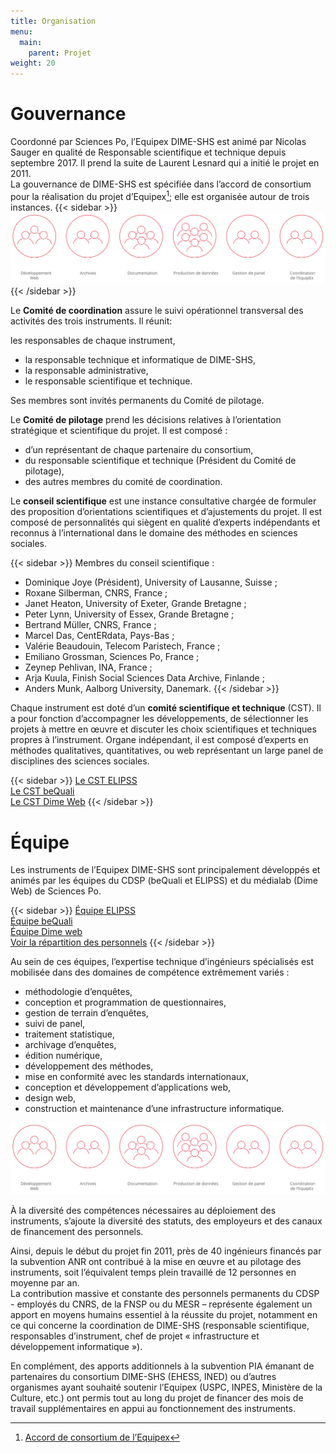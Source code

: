 ```yaml
---
title: Organisation
menu:
  main:
    parent: Projet
weight: 20
---
```


# Gouvernance
Coordonné par Sciences Po, l’Equipex DIME-SHS est animé par Nicolas Sauger en qualité de Responsable scientifique et technique depuis septembre 2017. Il prend la suite de Laurent Lesnard qui a initié le projet en 2011.<br>
La gouvernance de DIME-SHS est spécifiée dans l’accord de consortium pour la réalisation du projet d’Equipex[^1]; elle est organisée autour de trois instances.
{{< sidebar >}}
![Nicolas SAUGER, Responsable scientifique de DIME-SHS](/img/reperes/schemas_bilan.svg)
{{< /sidebar >}}


Le **Comité de coordination** assure le suivi opérationnel transversal des activités des trois instruments. Il réunit:

 les responsables de chaque instrument,
- la responsable technique et informatique de DIME-SHS,
- la responsable administrative,
- le responsable scientifique et technique.

Ses membres sont invités permanents du Comité de pilotage.

Le **Comité de pilotage** prend les décisions relatives à l’orientation stratégique et scientifique du projet. Il est composé :

- d’un représentant de chaque partenaire du consortium,
- du responsable scientifique et technique (Président du Comité de pilotage),
- des autres membres du comité de coordination.

Le **conseil scientifique** est une instance consultative chargée de formuler des proposition d’orientations scientifiques et d’ajustements du projet. Il est composé de personnalités qui siègent en qualité d’experts indépendants et reconnus à l’international dans le domaine des méthodes en sciences sociales.

{{< sidebar >}}
Membres du conseil scientifique :

- Dominique Joye (Président), University of Lausanne, Suisse ;
- Roxane Silberman, CNRS, France ;
- Janet Heaton, University of Exeter, Grande Bretagne ;
- Peter Lynn, University of Essex, Grande Bretagne ;
- Bertrand Müller, CNRS, France ;
- Marcel Das, CentERdata, Pays-Bas ;
- Valérie Beaudouin, Telecom Paristech, France ;
- Emiliano Grossman, Sciences Po, France ;
- Zeynep Pehlivan, INA, France ;
- Arja Kuula, Finish Social Sciences Data Archive, Finlande ;
- Anders Munk, Aalborg University, Danemark.
{{< /sidebar >}}

Chaque instrument est doté d’un **comité scientifique et technique** (CST). Il a pour fonction d’accompagner les développements, de sélectionner les projets à mettre en œuvre et discuter les choix scientifiques et techniques propres à l’instrument. Organe indépendant, il est composé d’experts en méthodes qualitatives, quantitatives, ou web représentant un large panel de disciplines des sciences sociales.

{{< sidebar >}}
[Le CST ELIPSS](http://quanti.dime-shs.sciences-po.fr/fr/lorganisation/#814)<br>
[Le CST beQuali](http://bequali.fr/fr/propos/#cst)<br>
[Le CST Dime Web](http://dimeweb.dime-shs.sciences-po.fr/#team)
{{< /sidebar >}}

# Équipe
Les instruments de l’Equipex DIME-SHS sont principalement développés et animés par les équipes du CDSP (beQuali et ELIPSS) et du médialab (Dime Web) de Sciences Po.

{{< sidebar >}}
[Équipe ELIPSS](http://quanti.dime-shs.sciences-po.fr/fr/lorganisation/#813)<br>
[Équipe beQuali](http://bequali.fr/fr/propos/#13687)<br>
[Équipe Dime web](http://dimeweb.dime-shs.sciences-po.fr/#team)<br>
<a href="/img/reperes/schemas_bilan.svg" target="_blank">Voir la répartition des personnels</a>
{{< /sidebar >}}

Au sein de ces équipes, l’expertise technique d’ingénieurs spécialisés est mobilisée dans des domaines de compétence extrêmement variés :

- méthodologie d’enquêtes,
- conception et programmation de questionnaires,
- gestion de terrain d’enquêtes,
- suivi de panel,
- traitement statistique,
- archivage d’enquêtes,
- édition numérique,
- développement des méthodes,
- mise en conformité avec les standards internationaux,
- conception et développement d’applications web,
- design web,
- construction et maintenance d’une infrastructure informatique.

<a href="/img/reperes/schemas_bilan.svg" target="_blank"><img src="/img/reperes/schemas_bilan.svg"></a>

À la diversité des compétences nécessaires au déploiement des instruments, s’ajoute la diversité des statuts, des employeurs et des canaux de financement des personnels.

Ainsi, depuis le début du projet fin 2011, près de 40 ingénieurs financés par la subvention ANR ont contribué à la mise en œuvre et au pilotage des instruments, soit l’équivalent temps plein travaillé de 12 personnes en moyenne par an.<br>
La contribution massive et constante des personnels permanents du CDSP  - employés du CNRS, de la FNSP ou du MESR – représente également un apport en moyens humains essentiel à la réussite du projet, notamment en ce qui concerne la coordination de DIME-SHS (responsable scientifique, responsables d’instrument, chef de projet « infrastructure et développement informatique »).

En complément, des apports additionnels à la subvention PIA émanant de partenaires du consortium DIME-SHS (EHESS, INED) ou d’autres organismes ayant souhaité soutenir l’Equipex (USPC, INPES, Ministère de la Culture, etc.) ont permis tout au long du projet de financer des mois de travail supplémentaires en appui au fonctionnement des instruments.

[^1]: <a href="/docs/DIME-SHS_ACCORDCONSORTIUM.pdf" target="_blank">Accord de consortium de l’Equipex</a>
